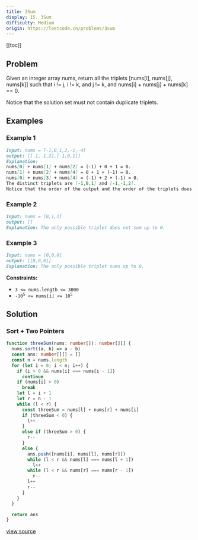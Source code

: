 ```yaml
---
title: 3Sum
display: 15. 3Sum
difficulty: Medium
origin: https://leetcode.cn/problems/3sum
---
```


[[toc]]

## Problem

Given an integer array nums, return all the triplets [nums[i], nums[j], nums[k]] such that i != j, i != k, and j != k, and nums[i] + nums[j] + nums[k] == 0.

Notice that the solution set must not contain duplicate triplets.

## Examples

### Example 1

```md
Input: nums = [-1,0,1,2,-1,-4]
output: [[-1,-1,2],[-1,0,1]]
Explanation:
nums[0] + nums[1] + nums[2] = (-1) + 0 + 1 = 0.
nums[1] + nums[2] + nums[4] = 0 + 1 + (-1) = 0.
nums[0] + nums[3] + nums[4] = (-1) + 2 + (-1) = 0.
The distinct triplets are [-1,0,1] and [-1,-1,2].
Notice that the order of the output and the order of the triplets does not matter.
```

### Example 2

```md
Input: nums = [0,1,1]
output: []
Explanation: The only possible triplet does not sum up to 0.
```

### Example 3

```md
Input: nums = [0,0,0]
output: [[0,0,0]]
Explanation: The only possible triplet sums up to 0.
```

**Constraints:**

- `3 <= nums.length <= 3000`
- <code>-10<sup>5</sup> <= nums[i] <= 10<sup>5</sup></code>

## Solution

### Sort + Two Pointers

```ts
function threeSum(nums: number[]): number[][] {
  nums.sort((a, b) => a - b)
  const ans: number[][] = []
  const n = nums.length
  for (let i = 0; i < n; i++) {
    if (i > 0 && nums[i] === nums[i - 1])
      continue
    if (nums[i] > 0)
      break
    let l = i + 1
    let r = n - 1
    while (l < r) {
      const threeSum = nums[l] + nums[r] + nums[i]
      if (threeSum < 0) {
        l++
      }
      else if (threeSum > 0) {
        r--
      }
      else {
        ans.push([nums[i], nums[l], nums[r]])
        while (l < r && nums[l] === nums[l + 1])
          l++
        while (l < r && nums[r] === nums[r - 1])
          r--
        l++
        r--
      }
    }
  }

  return ans
}
```

[view source](https://leetcode.cn/problems/3sum)
